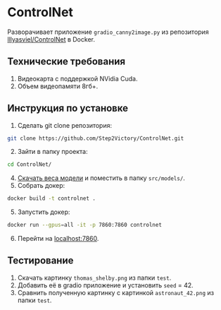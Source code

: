 # ControlNet

Разворачивает приложение `gradio_canny2image.py` из репозитория [lllyasviel/ControlNet](https://github.com/lllyasviel/ControlNet) в Docker.

## Технические требования
1) Видеокарта с поддержкой NVidia Cuda.
2) Объем видеопамяти 8гб+.

## Инструкция по установке

1) Сделать git clone репозитория: 
```bash 
git clone https://github.com/Step2Victory/ControlNet.git
```
2) Зайти в папку проекта:
```bash
cd ControlNet/
```
4) [Скачать веса модели](https://huggingface.co/lllyasviel/ControlNet/blob/main/models/control_sd15_canny.pth)  и поместить в папку `src/models/`.
5) Собрать докер:
```bash 
docker build -t controlnet .
```
5) Запустить докер: 
```bash 
docker run --gpus=all -it -p 7860:7860 controlnet
```
6) Перейти на [localhost:7860](http://localhost:7860/).

## Тестирование
1) Скачать картинку `thomas_shelby.png` из папки `test`.
2) Добавить её в gradio приложение и установить `seed` = 42.
3) Сравнить полученную картинку с картинкой `astronaut_42.png` из папки `test`. 
